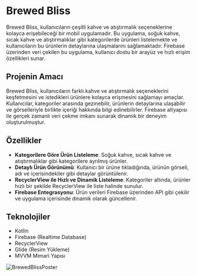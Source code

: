# Brewed Bliss
Brewed Bliss, kullanıcıların çeşitli kahve ve atıştırmalık seçeneklerine kolayca erişebileceği bir mobil uygulamadır. Bu uygulama, soğuk kahve, sıcak kahve ve atıştırmalıklar gibi kategorilerde ürünleri listelemekte ve kullanıcıların bu ürünlerin detaylarına ulaşmalarını sağlamaktadır. Firebase üzerinden veri çekilen bu uygulama, kullanıcı dostu bir arayüz ve hızlı erişim özellikleri sunar.
## Projenin Amacı
Brewed Bliss, kullanıcıların farklı kahve ve atıştırmalık seçeneklerini keşfetmesini ve istedikleri ürünlere kolayca erişmesini sağlamayı amaçlar. Kullanıcılar, kategoriler arasında gezinebilir, ürünlerin detaylarına ulaşabilir ve görselleriyle birlikte içeriği hakkında bilgi edinebilirler. Firebase altyapısı ile gerçek zamanlı veri çekme imkanı sunarak dinamik bir deneyim oluşturulmuştur.

## Özellikler
- **Kategorilere Göre Ürün Listeleme**: Soğuk kahve, sıcak kahve ve atıştırmalıklar gibi kategorilere ayrılmış ürünler.  
- **Detaylı Ürün Görünümü**: Kullanıcı bir ürüne tıkladığında, ürünün görseli, adı ve içerisindekiler gibi detaylar görüntülenir.  
- **RecyclerView ile Hızlı ve Dinamik Listeleme**: Kategoriler altında, ürünler hızlı bir şekilde RecyclerView ile liste halinde sunulur.  
- **Firebase Entegrasyonu**: Ürün verileri Firebase üzerinden API gibi çekilir ve uygulama içerisinde dinamik olarak güncellenir.

## Teknolojiler
- Kotlin
- Firebase (Realtime Database)
- RecyclerView
- Glide (Resim Yükleme)
- MVVM Mimari Yapısı

![BrewedBlissPoster](https://github.com/user-attachments/assets/8c2e249d-a2ea-4bac-8d45-8c8ff1e23f02)
